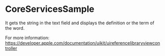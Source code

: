 # CoreServicesSample

It gets the string in the text field and displays the definition or the term of the word.

For more information: https://developer.apple.com/documentation/uikit/uireferencelibraryviewcontroller
